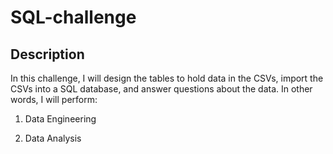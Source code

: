 # SQL-challenge

## Description
In this challenge, I will design the tables to hold data in the CSVs, import the CSVs into a SQL database, and answer questions about the data. In other words, I will perform:

1. Data Engineering

3. Data Analysis
